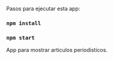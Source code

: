 Pasos para ejecutar esta app:

### `npm install`

### `npm start`

App para mostrar articulos periodisticos.
